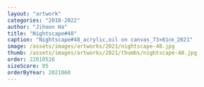 ```yaml
---
layout: "artwork"
categories: "2018-2022"
author: "Jihoon Ha"
title: "Nightscape#48"
caption: "Nightscape#48_acrylic,oil on canvas_73×61㎝_2021"
image: /assets/images/artworks/2021/nightscape-48.jpg
thumb: /assets/images/artworks/2021/thumbs/nightscape-48.jpg
order: 22010526
sizeScore: 05
orderByYear: 2021060
---
```

